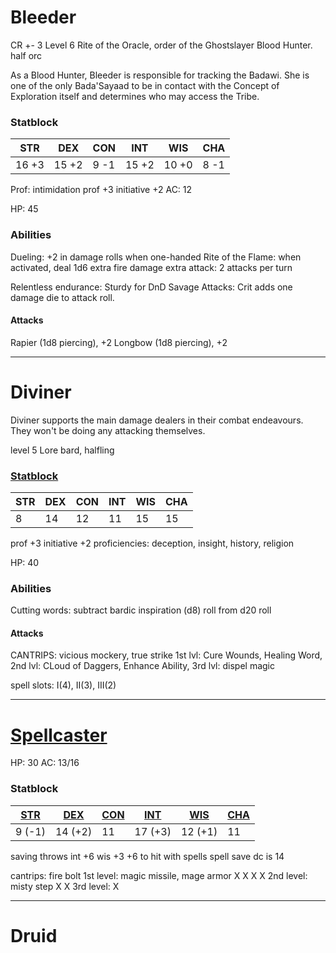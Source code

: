 # Bleeder
CR +- 3
Level 6 Rite of the Oracle, order of the Ghostslayer Blood Hunter. half orc

As a Blood Hunter, Bleeder is responsible for tracking the Badawi. She is one of the only Bada'Sayaad to be in contact with the Concept of Exploration itself and determines who may access the Tribe.

### Statblock
| STR   | DEX   | CON  | INT   | WIS   | CHA  |
| ----- | ----- | ---- | ----- | ----- | ---- |
| 16 +3 | 15 +2 | 9 -1 | 15 +2 | 10 +0 | 8 -1 |

Prof: intimidation
prof +3 initiative +2
AC: 12

HP: 45
### Abilities
Dueling: +2 in damage rolls when one-handed
Rite of the Flame: when activated, deal 1d6 extra fire damage
extra attack: 2 attacks per turn

Relentless endurance: Sturdy for DnD
Savage Attacks: Crit adds one damage die to attack roll.
#### Attacks
 Rapier (1d8 piercing), +2
Longbow (1d8 piercing), +2

 
-----
# Diviner
Diviner supports the main damage dealers in their combat endeavours. They won't be doing any attacking themselves.

level 5 Lore bard, halfling
### [Statblock](https://chicken-dinner.com/5e/5e-point-buy.html#halfling&dragonmarkofhealing&8&12&12&11&14&15&0&0&27&15&8&19&15&12&9&7&5&4&3&2&1&0&1&2&4&6&9&4&4&4&4&4&4)


| STR | DEX | CON | INT | WIS | CHA |
| --- | --- | --- | --- | --- | --- |
| 8   | 14  | 12  | 11  | 15  | 15  |
prof +3 initiative +2
proficiencies: deception, insight, history, religion

HP: 40
### Abilities
Cutting words: subtract bardic inspiration (d8) roll from d20 roll

#### Attacks
CANTRIPS: vicious mockery, true strike
1st lvl: Cure Wounds, Healing Word, 
2nd lvl: CLoud of Daggers, Enhance Ability, 
3rd lvl: dispel magic

spell slots: I(4), II(3), III(2)

---
# [Spellcaster](https://www.aidedd.org/dnd/monstres.php?vo=mage)

HP: 30
AC: 13/16

### Statblock
| [STR](https://www.dandwiki.com/wiki/5e_SRD:Strength "5e SRD:Strength") | [DEX](https://www.dandwiki.com/wiki/5e_SRD:Dexterity "5e SRD:Dexterity") | [CON](https://www.dandwiki.com/wiki/5e_SRD:Constitution "5e SRD:Constitution") | [INT](https://www.dandwiki.com/wiki/5e_SRD:Intelligence "5e SRD:Intelligence") | [WIS](https://www.dandwiki.com/wiki/5e_SRD:Wisdom "5e SRD:Wisdom") | [CHA](https://www.dandwiki.com/wiki/5e_SRD:Charisma "5e SRD:Charisma") |
| ---------------------------------------------------------------------- | ------------------------------------------------------------------------ | ------------------------------------------------------------------------------ | ------------------------------------------------------------------------------ | ------------------------------------------------------------------ | ---------------------------------------------------------------------- |
| 9 (-1)                                                                 | 14 (+2)                                                                  | 11                                                                             | 17 (+3)                                                                        | 12 (+1)                                                            | 11                                                                     |
saving throws int +6 wis +3
+6 to hit with spells
spell save dc is 14


cantrips: fire bolt
1st level: magic missile, mage armor X X X X
2nd level: misty step X X
3rd level:  X

---
# Druid
